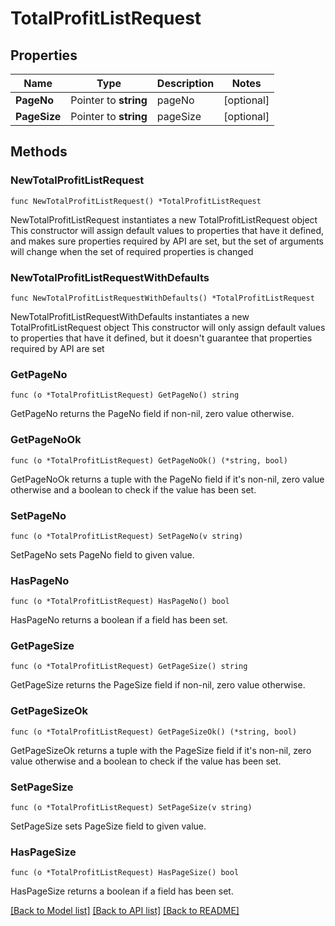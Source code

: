# TotalProfitListRequest

## Properties

Name | Type | Description | Notes
------------ | ------------- | ------------- | -------------
**PageNo** | Pointer to **string** | pageNo | [optional] 
**PageSize** | Pointer to **string** | pageSize | [optional] 

## Methods

### NewTotalProfitListRequest

`func NewTotalProfitListRequest() *TotalProfitListRequest`

NewTotalProfitListRequest instantiates a new TotalProfitListRequest object
This constructor will assign default values to properties that have it defined,
and makes sure properties required by API are set, but the set of arguments
will change when the set of required properties is changed

### NewTotalProfitListRequestWithDefaults

`func NewTotalProfitListRequestWithDefaults() *TotalProfitListRequest`

NewTotalProfitListRequestWithDefaults instantiates a new TotalProfitListRequest object
This constructor will only assign default values to properties that have it defined,
but it doesn't guarantee that properties required by API are set

### GetPageNo

`func (o *TotalProfitListRequest) GetPageNo() string`

GetPageNo returns the PageNo field if non-nil, zero value otherwise.

### GetPageNoOk

`func (o *TotalProfitListRequest) GetPageNoOk() (*string, bool)`

GetPageNoOk returns a tuple with the PageNo field if it's non-nil, zero value otherwise
and a boolean to check if the value has been set.

### SetPageNo

`func (o *TotalProfitListRequest) SetPageNo(v string)`

SetPageNo sets PageNo field to given value.

### HasPageNo

`func (o *TotalProfitListRequest) HasPageNo() bool`

HasPageNo returns a boolean if a field has been set.

### GetPageSize

`func (o *TotalProfitListRequest) GetPageSize() string`

GetPageSize returns the PageSize field if non-nil, zero value otherwise.

### GetPageSizeOk

`func (o *TotalProfitListRequest) GetPageSizeOk() (*string, bool)`

GetPageSizeOk returns a tuple with the PageSize field if it's non-nil, zero value otherwise
and a boolean to check if the value has been set.

### SetPageSize

`func (o *TotalProfitListRequest) SetPageSize(v string)`

SetPageSize sets PageSize field to given value.

### HasPageSize

`func (o *TotalProfitListRequest) HasPageSize() bool`

HasPageSize returns a boolean if a field has been set.


[[Back to Model list]](../README.md#documentation-for-models) [[Back to API list]](../README.md#documentation-for-api-endpoints) [[Back to README]](../README.md)


